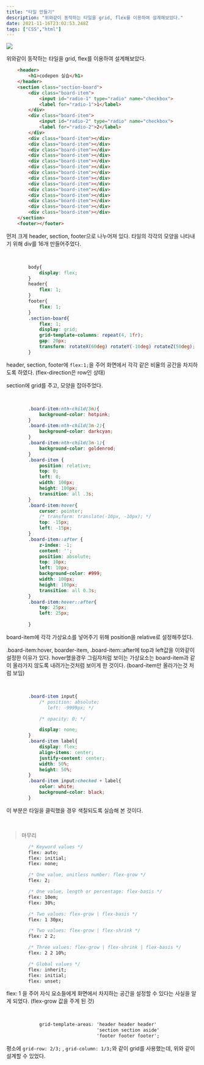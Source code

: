 ```yaml
---
title: "타일 만들기"
description: "위와같이 동작하는 타일을 grid, flex를 이용하여 설계해보았다."
date: 2021-11-16T23:02:53.248Z
tags: ["CSS","html"]
---
```

![](/images/8ae240a0-7905-4651-9c3f-6152bd0bb68e-%EA%B7%B8%EB%A6%AC%EB%93%9C.gif)

위와같이 동작하는 타일을 grid, flex를 이용하여 설계해보았다.

```html
    <header>
        <h1>codepen 실습</h1>
    </header>
    <section class="section-board">
        <div class="board-item">
            <input id="radio-1" type="radio" name="checkbox">
            <label for="radio-1">1</label>
        </div>
        <div class="board-item">
            <input id="radio-2" type="radio" name="checkbox">
            <label for="radio-2">2</label>
        </div>
        <div class="board-item"></div>
        <div class="board-item"></div>
        <div class="board-item"></div>
        <div class="board-item"></div>
        <div class="board-item"></div>
        <div class="board-item"></div>
        <div class="board-item"></div>
        <div class="board-item"></div>
        <div class="board-item"></div>
        <div class="board-item"></div>
        <div class="board-item"></div>
        <div class="board-item"></div>
        <div class="board-item"></div>
        <div class="board-item"></div>
    </section>
    <footer></footer>
```

먼저 크게 header, section, footer으로 나누어져 있다.
타일의 각각의 모양을 나타내기 위해 div를 16개 만들어주었다.

<br>

```css
        body{
            display: flex;
        }
        header{
            flex: 1;
        }
        footer{
            flex: 1;
        }
        .section-board{
            flex: 1;
            display: grid;
            grid-template-columns: repeat(4, 1fr);
            gap: 20px;
            transform: rotateX(60deg) rotateY(-10deg) rotateZ(50deg);
        }
```

header, section, footer에 `flex:1;`을 주어 화면에서 각각 같은 비율의 공간을 차지하도록 하였다. (flex-direction은 row인 상태)

section에 grid를 주고, 모양을 잡아주었다.

<br>

```css
        .board-item:nth-child(3n){
            background-color: hotpink;
        }
        .board-item:nth-child(3n-2){
            background-color: darkcyan;
        }
        .board-item:nth-child(3n-1){
            background-color: goldenrod;
        }
        .board-item {
            position: relative;
            top: 0;
            left: 0;
            width: 100px;
            height: 100px;
            transition: all .3s;
        }
        .board-item:hover{
            cursor: pointer;
            /* transform: translate(-10px, -10px); */
            top: -15px;
            left: -15px;
        }
        .board-item::after {
            z-index: -1;
            content: '';
            position: absolute;
            top: 10px;
            left: 10px;
            background-color: #999;
            width: 100px;
            height: 100px;
            transition: all 0.3s;
        }
        .board-item:hover::after{
            top: 25px;
            left: 25px;
            
        }
```

board-item에 각각 가상요소를 넣어주기 위해 position을 relative로 설정해주었다. 

.board-item:hover, boarder-item, .board-item::after에 top과 left값을 이와같이 설정한 이유가 있다. hover했을경우 그림자처럼 보이는 가상요소는 board-item과 같이 올라가지 않도록 내려가는것처럼 보이게 한 것이다. (board-item만 올라가는것 처럼 보임)

<br>

```css
        .board-item input{
            /* position: absolute;
               left: -9999px; */

            /* opacity: 0; */

            display: none;
        }
        .board-item label{
            display: flex;
            align-items: center;
            justify-content: center;
            width: 50%;
            height: 50%;
        }
        .board-item input:checked + label{
            color: white;
            background-color: black;
        }
```

이 부분은 타일을 클릭했을 경우 색칠되도록 실습해 본 것이다.

<br>

> 마무리

```css
        /* Keyword values */
        flex: auto;
        flex: initial;
        flex: none;

        /* One value, unitless number: flex-grow */
        flex: 2;

        /* One value, length or percentage: flex-basis */
        flex: 10em;
        flex: 30%;

        /* Two values: flex-grow | flex-basis */
        flex: 1 30px;

        /* Two values: flex-grow | flex-shrink */
        flex: 2 2;

        /* Three values: flex-grow | flex-shrink | flex-basis */
        flex: 2 2 10%;

        /* Global values */
        flex: inherit;
        flex: initial;
        flex: unset;
```

flex: 1 을 주어 자식 요소들에게 화면에서 차지하는 공간을 설정할 수 있다는 사실을 알게 되었다. (flex-grow 값을 주게 된 것)

<br>

```css
            grid-template-areas: 'header header header'
                                 'section section aside'
                                 'footer footer footer';
```

평소에 `grid-row: 2/3;` , `grid-column: 1/3;`와 같이 grid를 사용했는데, 위와 같이 설계할 수 있었다.